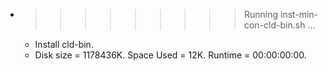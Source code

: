 * >>>>>>>>> Running inst-min-con-cld-bin.sh ...
  * Install cld-bin.
  * Disk size = 1178436K. Space Used = 12K. Runtime = 00:00:00:00.

